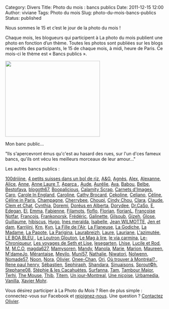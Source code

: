 Category: Divers
Title: Photo du mois : bancs publics
Date: 2011-12-15 12:00
Author: viviane
Tags: Photo du mois
Slug: photo-du-mois-bancs-publics
Status: published

Nous sommes le 15 et c’est le jour de la photo du mois !

Chaque mois, les blogueurs qui participent à La photo du mois publient une photo en fonction d’un thème. Toutes les photos sont publiées sur les blogs respectifs des participants, le 15 de chaque mois, à midi, heure de Paris. Ce mois-ci le thème est « Bancs publics ».

<a href="http://www.viviane-voyages.com/wp-content/uploads/2011/12/DSCF0190.jpg"><img class="aligncenter size-medium wp-image-2397" title="Banc public" src="http://www.viviane-voyages.com/wp-content/uploads/2011/12/DSCF0190-300x240.jpg" alt="" width="300" height="240" /></a>

Mon banc public...

"Ils s'apercevront émus qu'c'est au hasard des rues, sur l'un d'ces fameux bancs, qu'ils ont vécu les meilleurs morceaux de leur amour..."

Les autres bancs publics :

<a href="http://www.reverdailleurs.com/" target="_blank"> 100driiine</a>, <a href="http://troispetitssuisses.blogspot.com/" target="_blank"> 4 petits suisses dans un bol de riz</a>, <a href="http://www.grenoblequebec.blogspot.com/" target="_blank"> A&amp;G</a>, <a href="http://lhuillierflorida.blogspot.com/" target="_blank"> Agnès</a>, <a href="http://www.issekinicho.fr/blog-japon" target="_blank"> Alex</a>, <a href="http://alexanne.exmackina.com/" target="_blank"> Alexanne</a>, <a href="http://aliceinquebequie.blogspot.com/" target="_blank"> Alice</a>, <a href="http://anne-tranche-de-vie.over-blog.com/" target="_blank"> Anne</a>, <a href="www.annelauret.com" target="_blank"> Anne Laure T</a>, <a href="http://aparca.canalblog.com" target="_blank"> Aparça </a>, <a href="http://enroutepoursherbrooke.blogspot.com/" target="_blank"> Aude</a>, <a href=" http://lilicath.canalblog.com/" target="_blank"> Aurélie</a>, <a href="http://www.connais-toi-toi-meme.biz/" target="_blank"> Ava</a>, <a href="http://babou-et-ben.com/" target="_blank"> Babou</a>, <a href="http://les-humeursdebernard.over-blog.com" target="_blank"> Belbe</a>, <a href="http://sublime-essence.over-blog.com/" target="_blank"> Bestofava</a>, <a href="http://blogoth67.wordpress.com/" target="_blank"> blogoth67</a>, <a href="http://bavardise.blogspot.com/" target="_blank"> Boopalicious</a>, <a href="http://calamityscrap62.canalblog.com/" target="_blank"> Calamity Scrap</a>, <a href="http://www.carnetsdimages.org/" target="_blank"> Carnets d'Images</a>, <a href="http://letohubohudecaro.canalblog.com/" target="_blank"> Caro</a>, <a href=" http://www.fromenglandwl.wordpress.com" target="_blank"> Carole In England</a>, <a href="http://www.lespetitsbarbus.blogspot.com/" target="_blank"> Caroline</a>, <a href="http://citrouilleetbouledeneige.com/" target="_blank"> Cathy Brocard</a>, <a href="www.cekoline.tumblr.com" target="_blank"> Cekoline</a>, <a href="http://poutineettartiflette.blogspot.com/" target="_blank"> Celiano</a>, <a href="http://dupommieralerable.over-blog.com/" target="_blank"> Céline</a>, <a href="http://frenchiesinparis.over-blog.com/" target="_blank"> Céline in Paris</a>, <a href="http://champagnefraise.wordpress.com/" target="_blank"> Champagne</a>, <a href="http://cherrybee-a-montreal.blogspot.com/" target="_blank"> Cherrybee</a>, <a href="http://www.cnotremariage.fr/maetfa" target="_blank"> Choupi</a>, <a href="http://cindychouamontreal.blogspot.com/" target="_blank"> Cindy Chou</a>, <a href="http://dunepommealautre.blogspot.com/" target="_blank"> Clara</a>, <a href="http://imagesenballade.blogspot.com/" target="_blank"> Claude</a>, <a href="http://clemcha4mains.canalblog.com" target="_blank"> Clem et Chat</a>, <a href="http://www.boeingbleudemer.com/" target="_blank"> Cynthia</a>, <a href="http://doremi.bleublog.lematin.ch/" target="_blank"> Doremi</a>, <a href=" http://doreus.wordpress.com/2011/12/15/bancs-publics/" target="_blank"> Doréus en Alberta</a>, <a href="http://grainedememere.blogspot.com/" target="_blank"> Dorydee</a>, <a href="http://cestpasmoijeljure.wordpress.com/" target="_blank"> Dr.CaSo</a>, <a href="http://histoiresdeux.blogspot.com/" target="_blank"> E</a>, <a href=" http://nadegedan.blogspot.com" target="_blank"> Edegan</a>, <a href=" http://52-somewhere-else.blogspot.com/" target="_blank"> El</a>, <a href="http://www.jyreflechis.com/" target="_blank"> Emma</a>, <a href="http://lostandfoundinlondon.wordpress.com/" target="_blank"> Fabienne</a>, <a href="http://filamots.wordpress.com/" target="_blank"> Filamots</a>, <a href="http://photosfloflo.blogspot.com/" target="_blank"> floflo</a>, <a href="http://doubspays.wordpress.com/" target="_blank"> Florian</a>, <a href="http://florianmontreal.blogspot.com/" target="_blank"> florianL</a>, <a href="http://framboise-pornic.eklablog.com/" target="_blank"> Françoise Notfar</a>, <a href="http://vudubalcon.blogspot.com/" target="_blank"> François</a>, <a href="http://www.frankonorsk.net/" target="_blank"> Frankonorsk</a>, <a href="http://zoursland.com/" target="_blank"> Frédéric</a>, <a href="http://laraphgirl.blogspot.com/" target="_blank"> Galinette</a>, <a href="http://blog.legaletas.net/" target="_blank"> Gilsoub</a>, <a href="http://cyberdilou.canalblog.com/" target="_blank"> Gizeh</a>, <a href="http://glose.fr/" target="_blank"> Glose</a>, <a href="http://vraiefiction.blogspot.com" target="_blank"> Guillaume</a>, <a href="http://www.hibiscusblog.net/" target="_blank"> hibiscus</a>, <a href="http://experienceetc.blogspot.com/" target="_blank"> Hugo</a>, <a href="http://trytofixit.blogspot.com/" target="_blank"> Ines meralda</a>, <a href="http://photographeenmarche.blogspot.com/" target="_blank"> Isabelle</a>, <a href="http://www.jeanwilmotte.it/" target="_blank"> Jean WILMOTTE</a>, <a href="http://jenetdam.blogspot.com/" target="_blank"> Jen et dam</a>, <a href="http://zoewahl.ch/blog/" target="_blank"> Karrijini</a>, <a href="http://krn-defouloir.blogspot.com/" target="_blank"> Krn</a>, <a href="http://www.onigiri-geek.net/" target="_blank"> Kyn</a>, <a href="http://www.lafilledelair.com/" target="_blank"> La Fille de l'Air</a>, <a href="www.carnetsduneflaneuse.fr " target="_blank"> La Flaneuse</a>, <a href="http://lagodiche.wordpress.com/" target="_blank"> La Godiche</a>, <a href="http://annie-expat-au-val-dajol.blogspot.com/" target="_blank"> La Madame</a>, <a href="http://lapapotte.canalblog.com/" target="_blank"> La Papote</a>, <a href="http://www.souslecieldeparis.fr/" target="_blank"> La Parigina</a>, <a href="http://canadayeswelike.blogspot.com/" target="_blank"> Laurabreizh</a>, <a href="http://maptitemaisonenquebecquie.blogspot.com/" target="_blank"> Laure</a>, <a href="http://a.nous.les.caribous.over-blog.com/" target="_blank"> Lauriane</a>, <a href="http://dederrierelesfagots.wordpress.com/" target="_blank"> L'azimutée</a>, <a href="http://www.leboableu.wordpress.com/ " target="_blank"> LE BOA BLEU </a>, <a href="http://orcaeyes.blogspot.com/" target="_blank"> Le Loutron Glouton</a>, <a href="http://www.lemagalire.com" target="_blank"> Le Mag à lire</a>, <a href="http://www.leviacarmina.fr/wordpressfr/" target="_blank"> le via carmina</a>, <a href="http://chronique-berliniquaise.blogspot.com/" target="_blank"> Le-Chroniqueur</a>, <a href="http://lise-oz-fat.over-blog.com" target="_blank"> Les voyages de Seth et Lise</a>, <a href="http://abeillesetpetitesmains.wordpress.com/" target="_blank"> lesegarten</a>, <a href="http://crealhise.blogspot.com/" target="_blank"> Lhise</a>, <a href="http://www.destination-montreal.over-blog.net/" target="_blank"> Lucile et Rod</a>, <a href="http://basedinsg.blogspot.com/" target="_blank"> M</a>, <a href="http://viedemco.blogspot.com/" target="_blank"> M.C.O</a>, <a href="http://anteketborka.blogspot.com/" target="_blank"> magda627</a>, <a href="http://chezmamysoren.over-blog.com" target="_blank"> Mamysoren</a>, <a href="http://mandystockholm.com/" target="_blank"> Mandy</a>, <a href="http://www.bellelavie.org/" target="_blank"> Manola</a>, <a href="http://marieetfrank.blogspot.com/" target="_blank"> Marie</a>, <a href="http://marionnette.blogsite.org/" target="_blank"> Marion</a>, <a href="http://scrapblog.maumautte.com/" target="_blank"> Maureen</a>, <a href="http://mdamejo.blogspot.com/" target="_blank"> M'dameJo</a>, <a href="http://merantaise.blogspot.com/" target="_blank"> Mérantaise</a>, <a href="http://leblogdemeyilo.blogspot.com/" target="_blank"> Meyilo</a>, <a href="http://vuesurjardin.canalblog.com/" target="_blank"> Muni57</a>, <a href="http://voyageusecomtoise.wordpress.com/" target="_blank"> Nathalie</a>, <a href="http://lecoqetlecerisier.wordpress.com/" target="_blank"> Niwatori</a>, <a href="http://graindesucre.com/hermineorignal/" target="_blank"> Nolwenn</a>, <a href="http://messineaventure.canalblog.com/" target="_blank"> Nomade57</a>, <a href="http://expediterre.wordpress.com/" target="_blank"> Noon</a>, <a href=" http://par.les.yeux.de.nora.over-blog.com/" target="_blank"> Nora</a>, <a href="http://www.olivierdemontreal.eu/" target="_blank"> Olivier</a>, <a href="http://la-trentaine-quelle-aubaine.over-blog.com/" target="_blank"> Onee-Chan</a>, <a href="http://orichan.canalblog.com" target="_blank"> Ori</a>, <a href="http://ou-trouver-a-montreal.ca/" target="_blank"> Où trouver à Montréal? </a>, <a href="http://renepaulhenry.blogspot.com/" target="_blank"> Rene paul henry</a>, <a href="http://sgiworld.blogspot.com/" target="_blank"> Sébastien</a>, <a href="http://www.sephiraph.be/" target="_blank"> Sephiraph</a>, <a href="ShandaraàMontréal" target="_blank"> Shandara</a>, <a href="http://sinuaisons.wordpress.com/" target="_blank"> Sinuaisons</a>, <a href="http://sproutch-photos.blogspot.com/" target="_blank"> Sprout©h</a>, <a href="http://www.provincecanadienne.blogspot.com/" target="_blank"> Stephane08</a>, <a href="http://www.stephiedomi.blogspot.com" target="_blank"> Stéphie &amp; les Cacahuètes</a>, <a href="http://www.paris-en-photos.fr/" target="_blank"> Surfanna</a>, <a href="http://tam.blogs.clan-takeda.com/" target="_blank"> Tam</a>, <a href="http://www.tambour-major.blogspot.com/" target="_blank"> Tambour Major</a>, <a href="http://terhischram.blogspot.com/" target="_blank"> Terhi</a>, <a href="http://mouseandfrog.wordpress.com/" target="_blank"> The Mouse</a>, <a href="http://carroir.over-blog.com/" target="_blank"> Thib</a>, <a href="http://www.titem.fr/" target="_blank"> Titem</a>, <a href="http://unjourmontreal.wordpress.com/" target="_blank"> Un jour-Montreal</a>, <a href="www.journaldunenicoise.blogspot.com" target="_blank"> Une niçoise</a>, <a href="http://www.urbamedia.com/" target="_blank"> Urbamedia</a>, <a href="http://www.inmybubble.org/" target="_blank"> Vanilla</a>, <a href="http://www.xaviermohr.com" target="_blank"> Xavier Mohr</a>.


Vous désirez participer à La Photo du Mois ? Rien de plus simple : connectez-vous sur Facebook et <a href="http://www.facebook.com/group.php?gid=100358020003774&amp;amp%3Bv=info" target="_blank">rejoignez-nous</a>. Une question ? <a href="mailto:olivier.canada@gmail.com">Contactez Olivier</a>. <!--FIN DU PAVE DE LIENS-->